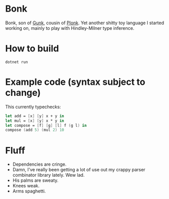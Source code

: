 # Bonk
Bonk, son of [Gunk](https://github.com/pema99/gunk), cousin of [Plonk](https://github.com/pema99/plonk).
Yet another shitty toy language I started working on, mainly to play with Hindley-Milner type inference.

# How to build
`dotnet run`

# Example code (syntax subject to change)
This currently typechecks:
```fs
let add = [x] [y] x + y in
let mul = [x] [y] x * y in
let compose = [f] [g] [l] f (g l) in
compose (add 5) (mul 2) 10
```
# Fluff
- Dependencies are cringe.
- Damn, I've really been getting a lot of use out my crappy parser combinator library lately. Wew lad.
- His palms are sweaty.
- Knees weak.
- Arms spaghetti.
